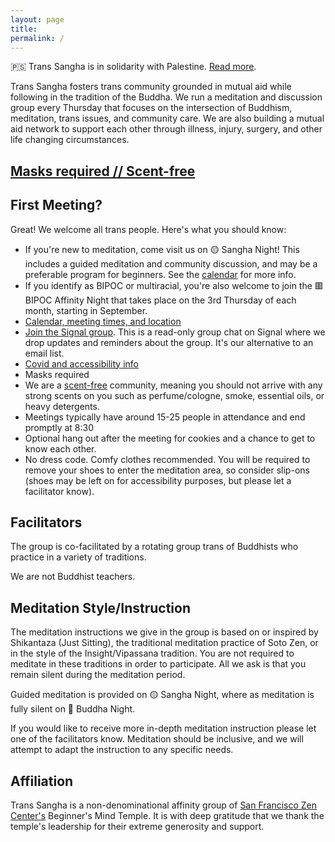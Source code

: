 ```yaml
---
layout: page
title:
permalink: /
---
```


🇵🇸 Trans Sangha is in solidarity with Palestine. [Read more](/palestine). 

Trans Sangha fosters trans community grounded in mutual aid while following in the tradition of the Buddha. We run a meditation and discussion group every Thursday that focuses on the intersection of Buddhism, meditation, trans issues, and community care. We are also building a mutual aid network to support each other through illness, injury, surgery, and other life changing circumstances.

## [Masks required // Scent-free](/accessibility)

## First Meeting?

Great! We welcome all trans people. Here's what you should know:

* If you're new to meditation, come visit us on 🟡 Sangha Night! This includes a guided meditation and community discussion, and may be a preferable program for beginners. See the [calendar](/schedule) for more info. 
* If you identify as BIPOC or multiracial, you're also welcome to join the 🟥 BIPOC Affinity Night that takes place on the 3rd Thursday of each month, starting in September. 
* [Calendar, meeting times, and location](/schedule)
* [Join the Signal group](/contact). This is a read-only group chat on Signal where we drop updates and reminders about the group. It's our alternative to an email list.
* [Covid and accessibility info](/accessibility)
* Masks required
* We are a [scent-free](/accessibility#accessibility) community, meaning you should not arrive with any strong scents on you such as perfume/cologne, smoke, essential oils, or heavy detergents. 
* Meetings typically have around 15-25 people in attendance and end promptly at 8:30
* Optional hang out after the meeting for cookies and a chance to get to know each other.
* No dress code. Comfy clothes recommended. You will be required to remove your shoes to enter the meditation area, so consider slip-ons (shoes may be left on for accessibility purposes, but please let a facilitator know).

## Facilitators

The group is co-facilitated by a rotating group trans of Buddhists who practice in a variety of traditions. 

We are not Buddhist teachers.

## Meditation Style/Instruction

The meditation instructions we give in the group is based on or inspired by Shikantaza (Just Sitting), the traditional meditation practice of Soto Zen, or in the style of the Insight/Vipassana tradition. You are not required to meditate in these traditions in order to participate. All we ask is that you remain silent during the meditation period. 

Guided meditation is provided on 🟡 Sangha Night, where as meditation is fully silent on 🔷 Buddha Night.

If you would like to receive more in-depth meditation instruction please let one of the facilitators know. Meditation should be inclusive, and we will attempt to adapt the instruction to any specific needs.


## Affiliation 

Trans Sangha is a non-denominational affinity group of [San Francisco Zen Center's](https://www.sfzc.org/) Beginner's Mind Temple. It is with deep gratitude that we thank the temple's leadership for their extreme generosity and support. 



